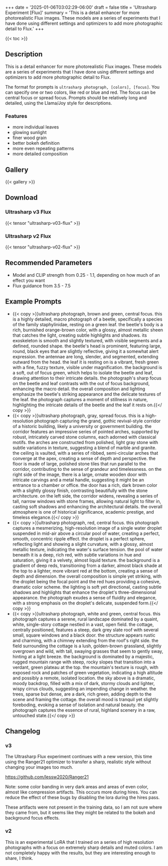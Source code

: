 +++
date = '2025-01-06T03:02:29-06:00'
draft = false
title = 'Ultrasharp Experiment [Flux]'
summary = 'This is a detail enhancer for more photorealistic Flux images. These models are a series of experiments that I have done using different settings and optimizers to add more photographic detail to Flux.'
+++

{{< toc >}}

## Description

This is a detail enhancer for more photorealistic Flux images. These models are a series of experiments that I have done using different settings and optimizers to add more photographic detail to Flux.

The format for prompts is `ultrasharp photograph, [colors], [focus]`. You can specify one or two colors, like red or blue and red. The focus can be central focus or spread focus. Prompts should be relatively long and detailed, using the Llama/Joy style for descriptions.

### Features

- more individual leaves
- glowing sunlight
- finer wood grain
- better bokeh definition
- more even repeating patterns
- more detailed composition

## Gallery

{{< gallery >}}

## Download

### Ultrasharp v3 Flux

{{< tensor "ultrasharp-v03-flux" >}}

### Ultrasharp v2 Flux

{{< tensor "ultrasharp-v02-flux" >}}

## Recommended Parameters

- Model and CLIP strength from 0.25 - 1.1, depending on how much of an effect you want
- Flux guidance from 3.5 - 7.5

## Example Prompts

- {{< copy >}}ultrasharp photograph, brown and green, central focus. this is a highly detailed, macro photograph of a beetle, specifically a species of the family staphylinidae, resting on a green leaf. the beetle's body is a rich, burnished orange-brown color, with a glossy, almost metallic sheen that catches the light, creating subtle highlights and shadows. its exoskeleton is smooth and slightly textured, with visible segments and a defined, rounded shape. the beetle's head is prominent, featuring large, round, black eyes that are slightly reflective, giving it a somewhat alert expression. the antennae are long, slender, and segmented, extending outward from the head. the leaf it is resting on is a vibrant, fresh green with a fine, fuzzy texture, visible under magnification. the background is a soft, out of focus green, which helps to isolate the beetle and leaf, drawing attention to their intricate details. the photograph's sharp focus on the beetle and leaf contrasts with the out of focus background, enhancing the macro detail. the overall composition and lighting emphasize the beetle's striking appearance and the delicate textures of the leaf. the photograph captures a moment of stillness in nature, highlighting the intricate details of the beetle and the leaf it rests on.{{</ copy >}}
- {{< copy >}}ultrasharp photograph, gray, spread focus. this is a high-resolution photograph capturing the grand, gothic revival-style corridor of a historic building, likely a university or government building. the corridor features an impressive series of pointed arches, supported by robust, intricately carved stone columns, each adorned with classical motifs. the arches are constructed from polished, light gray stone with subtle variations in texture, suggesting a blend of marble and granite. the ceiling is vaulted, with a series of ribbed, semi-circular arches that converge at the apex, creating a sense of depth and perspective. the floor is made of large, polished stone tiles that run parallel to the corridor, contributing to the sense of grandeur and timelessness. on the right side of the image, there is a large, ornate wooden door with intricate carvings and a metal handle, suggesting it might be an entrance to a chamber or office. the door has a rich, dark brown color with a slightly glossy finish, contrasting beautifully with the stone architecture. on the left side, the corridor widens, revealing a series of tall, narrow windows with stone frames, allowing natural light to filter in, casting soft shadows and enhancing the architectural details. the overall atmosphere is one of historical significance, academic prestige, and timeless elegance.{{</ copy >}}
- {{< copy >}}ultrasharp photograph, red, central focus. this photograph captures a mesmerizing, high-resolution image of a single water droplet suspended in mid-air above a circular pool of water, creating a perfect, smooth, concentric ripple effect. the droplet is a perfect sphere, reflecting light and showing a slight curvature, with a glossy, almost metallic texture, indicating the water's surface tension. the pool of water beneath it is a deep, rich red, with subtle variations in hue and saturation, giving it a velvety, almost liquid texture. the background is a gradient of deep reds, transitioning from a darker, almost black shade at the top to a lighter, more vibrant red at the bottom, creating a sense of depth and dimension. the overall composition is simple yet striking, with the droplet being the focal point and the red hues providing a cohesive, dramatic color scheme. the lighting is soft yet directional, casting subtle shadows and highlights that enhance the droplet's three-dimensional appearance. the photograph exudes a sense of fluidity and elegance, with a strong emphasis on the droplet's delicate, suspended form.{{</ copy >}}
- {{< copy >}}ultrasharp photograph, white and green, central focus. this photograph captures a serene, rural landscape dominated by a quaint, white, single-story cottage nestled in a vast, open field. the cottage, centrally positioned, features a steep, dark grey slate roof with several small, square windows and a black door. the structure appears rustic and charming, with a chimney extending from the roof's right side. the field surrounding the cottage is a lush, golden-brown grassland, slightly overgrown and wild, with tall, swaying grasses that seem to gently sway, hinting at a light breeze. the background is dominated by a majestic, rugged mountain range with steep, rocky slopes that transition into a verdant, green plateau at the top. the mountain's texture is rough, with exposed rock and patches of green vegetation, indicating a high altitude and possibly a remote, isolated location. the sky above is a dramatic, moody backdrop, filled with a mix of dark, stormy clouds and lighter, wispy cirrus clouds, suggesting an impending change in weather. the trees, sparse but dense, are a dark, rich green, adding depth to the scene and framing the cottage. the overall mood is tranquil yet slightly foreboding, evoking a sense of isolation and natural beauty. the photograph captures the essence of rural, highland scenery in a raw, untouched state.{{</ copy >}}

## Changelog

### v3

The Ultrasharp Flux experiment continues with a new version, this time using the Ranger21 optimizer to transfer a sharp, realistic style without changing your images too much.

https://github.com/lessw2020/Ranger21

Note: some color banding in very dark areas and areas of even color, almost like compression artifacts. This occurs more during hires. You can reduce the effect of these bugs by disabling the lora during the hires pass.

These artifacts were not present in the training data, so I am not sure where they came from, but it seems like they might be related to the bokeh and background focus effects.

### v2

This is an experimental LoRA that I trained on a series of high resolution photographs with a focus on extremely sharp details and muted colors. I am not completely happy with the results, but they are interesting enough to share, I think.
